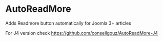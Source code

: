 # AutoReadMore

Adds Readmore button automatically for Joomla 3+ articles

For J4 version check https://github.com/conseilgouz/AutoReadMore-J4
